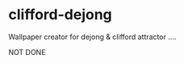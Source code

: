 # clifford-dejong

Wallpaper creator for dejong & clifford attractor ....

NOT DONE
<!-- [https://clifford-dejong.jujiplay.com/](https://clifford-dejong.jujiplay.com/) -->
